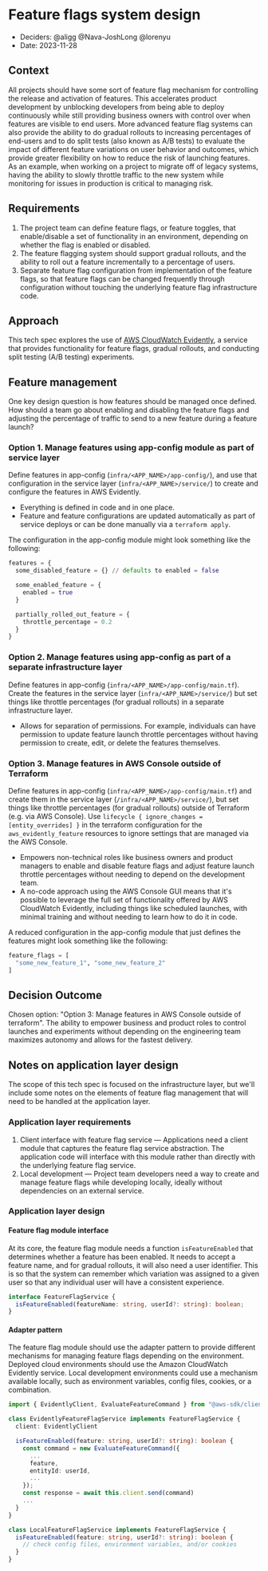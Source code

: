 # Feature flags system design

- Deciders: @aligg @Nava-JoshLong @lorenyu
- Date: 2023-11-28

## Context

All projects should have some sort of feature flag mechanism for controlling the release and activation of features. This accelerates product development by unblocking developers from being able to deploy continuously while still providing business owners with control over when features are visible to end users. More advanced feature flag systems can also provide the ability to do gradual rollouts to increasing percentages of end-users and to do split tests (also known as A/B tests) to evaluate the impact of different feature variations on user behavior and outcomes, which provide greater flexibility on how to reduce the risk of launching features. As an example, when working on a project to migrate off of legacy systems, having the ability to slowly throttle traffic to the new system while monitoring for issues in production is critical to managing risk.

## Requirements

1. The project team can define feature flags, or feature toggles, that enable/disable a set of functionality in an environment, depending on whether the flag is enabled or disabled.
2. The feature flagging system should support gradual rollouts, and the ability to roll out a feature incrementally to a percentage of users.
3. Separate feature flag configuration from implementation of the feature flags, so that feature flags can be changed frequently through configuration without touching the underlying feature flag infrastructure code.

## Approach

This tech spec explores the use of [AWS CloudWatch Evidently](https://docs.aws.amazon.com/AmazonCloudWatch/latest/monitoring/CloudWatch-Evidently.html), a service that provides functionality for feature flags, gradual rollouts, and conducting split testing (A/B testing) experiments.

## Feature management

One key design question is how features should be managed once defined. How should a team go about enabling and disabling the feature flags and adjusting the percentage of traffic to send to a new feature during a feature launch?

### Option 1. Manage features using app-config module as part of service layer

Define features in app-config (`infra/<APP_NAME>/app-config/`), and use that configuration in the service layer (`infra/<APP_NAME>/service/`) to create and configure the features in AWS Evidently.

- Everything is defined in code and in one place.
- Feature and feature configurations are updated automatically as part of service deploys or can be done manually via a `terraform apply`.

The configuration in the app-config module might look something like the following:

```terraform
features = {
  some_disabled_feature = {} // defaults to enabled = false

  some_enabled_feature = {
    enabled = true
  }

  partially_rolled_out_feature = {
    throttle_percentage = 0.2
  }
}
```

### Option 2. Manage features using app-config as part of a separate infrastructure layer

Define features in app-config (`infra/<APP_NAME>/app-config/main.tf`). Create the features in the service layer (`infra/<APP_NAME>/service/`) but set things like throttle percentages (for gradual rollouts) in a separate infrastructure layer.

- Allows for separation of permissions. For example, individuals can have permission to update feature launch throttle percentages without having permission to create, edit, or delete the features themselves.

### Option 3. Manage features in AWS Console outside of Terraform

Define features in app-config (`infra/<APP_NAME>/app-config/main.tf`) and create them in the service layer (`/infra/<APP_NAME>/service/`), but set things like throttle percentages (for gradual rollouts) outside of Terraform (e.g. via AWS Console). Use `lifecycle { ignore_changes = [entity_overrides] }` in the terraform configuration for the `aws_evidently_feature` resources to ignore settings that are managed via the AWS Console.

- Empowers non-technical roles like business owners and product managers to enable and disable feature flags and adjust feature launch throttle percentages without needing to depend on the development team.
- A no-code approach using the AWS Console GUI means that it's possible to leverage the full set of functionality offered by AWS CloudWatch Evidently, including things like scheduled launches, with minimal training and without needing to learn how to do it in code.

A reduced configuration in the app-config module that just defines the features might look something like the following:

```terraform
feature_flags = [
  "some_new_feature_1", "some_new_feature_2"
]
```

## Decision Outcome

Chosen option: "Option 3: Manage features in AWS Console outside of terraform". The ability to empower business and product roles to control launches and experiments without depending on the engineering team maximizes autonomy and allows for the fastest delivery.

## Notes on application layer design

The scope of this tech spec is focused on the infrastructure layer, but we'll include some notes on the elements of feature flag management that will need to be handled at the application layer.

### Application layer requirements

1. Client interface with feature flag service — Applications need a client module that captures the feature flag service abstraction. The application code will interface with this module rather than directly with the underlying feature flag service.
2. Local development — Project team developers need a way to create and manage feature flags while developing locally, ideally without dependencies on an external service.

### Application layer design

#### Feature flag module interface

At its core, the feature flag module needs a function `isFeatureEnabled` that determines whether a feature has been enabled. It needs to accept a feature name, and for gradual rollouts, it will also need a user identifier. This is so that the system can remember which variation was assigned to a given user so that any individual user will have a consistent experience.

```ts
interface FeatureFlagService {
  isFeatureEnabled(featureName: string, userId?: string): boolean;
}
```

#### Adapter pattern

The feature flag module should use the adapter pattern to provide different mechanisms for managing feature flags depending on the environment. Deployed cloud environments should use the Amazon CloudWatch Evidently service. Local development environments could use a mechanism available locally, such as environment variables, config files, cookies, or a combination.

```ts
import { EvidentlyClient, EvaluateFeatureCommand } from "@aws-sdk/client-evidently";

class EvidentlyFeatureFlagService implements FeatureFlagService {
  client: EvidentlyClient

  isFeatureEnabled(feature: string, userId?: string): boolean {
    const command = new EvaluateFeatureCommand({
      ...
      feature,
      entityId: userId,
      ...
    });
    const response = await this.client.send(command)
    ...
  }
}
```

```ts
class LocalFeatureFlagService implements FeatureFlagService {
  isFeatureEnabled(feature: string, userId?: string): boolean {
    // check config files, environment variables, and/or cookies
  }
}
```
